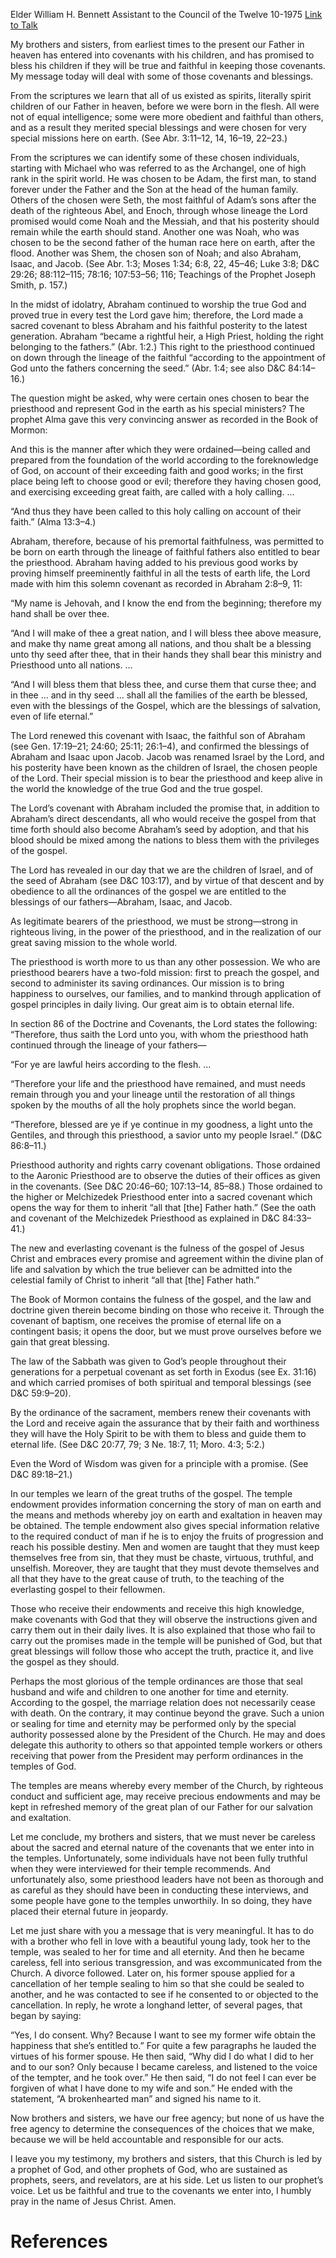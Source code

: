 Elder William H. Bennett
Assistant to the Council of the Twelve
10-1975
[Link to Talk](https://www.churchofjesuschrist.org/study/general-conference/1975/10/covenants-and-blessings?lang=eng)

My brothers and sisters, from earliest times to the present our Father in heaven has entered into covenants with his children, and has promised to bless his children if they will be true and faithful in keeping those covenants. My message today will deal with some of those covenants and blessings.

From the scriptures we learn that all of us existed as spirits, literally spirit children of our Father in heaven, before we were born in the flesh. All were not of equal intelligence; some were more obedient and faithful than others, and as a result they merited special blessings and were chosen for very special missions here on earth. (See Abr. 3:11–12, 14, 16–19, 22–23.)

From the scriptures we can identify some of these chosen individuals, starting with Michael who was referred to as the Archangel, one of high rank in the spirit world. He was chosen to be Adam, the first man, to stand forever under the Father and the Son at the head of the human family. Others of the chosen were Seth, the most faithful of Adam’s sons after the death of the righteous Abel, and Enoch, through whose lineage the Lord promised would come Noah and the Messiah, and that his posterity should remain while the earth should stand. Another one was Noah, who was chosen to be the second father of the human race here on earth, after the flood. Another was Shem, the chosen son of Noah; and also Abraham, Isaac, and Jacob. (See Abr. 1:3; Moses 1:34; 6:8, 22, 45–46; Luke 3:8; D&C 29:26; 88:112–115; 78:16; 107:53–56; 116; Teachings of the Prophet Joseph Smith, p. 157.)

In the midst of idolatry, Abraham continued to worship the true God and proved true in every test the Lord gave him; therefore, the Lord made a sacred covenant to bless Abraham and his faithful posterity to the latest generation. Abraham “became a rightful heir, a High Priest, holding the right belonging to the fathers.” (Abr. 1:2.) This right to the priesthood continued on down through the lineage of the faithful “according to the appointment of God unto the fathers concerning the seed.” (Abr. 1:4; see also D&C 84:14–16.)

The question might be asked, why were certain ones chosen to bear the priesthood and represent God in the earth as his special ministers? The prophet Alma gave this very convincing answer as recorded in the Book of Mormon:

And this is the manner after which they were ordained—being called and prepared from the foundation of the world according to the foreknowledge of God, on account of their exceeding faith and good works; in the first place being left to choose good or evil; therefore they having chosen good, and exercising exceeding great faith, are called with a holy calling. …

“And thus they have been called to this holy calling on account of their faith.” (Alma 13:3–4.)

Abraham, therefore, because of his premortal faithfulness, was permitted to be born on earth through the lineage of faithful fathers also entitled to bear the priesthood. Abraham having added to his previous good works by proving himself preeminently faithful in all the tests of earth life, the Lord made with him this solemn covenant as recorded in Abraham 2:8–9, 11:

“My name is Jehovah, and I know the end from the beginning; therefore my hand shall be over thee.

“And I will make of thee a great nation, and I will bless thee above measure, and make thy name great among all nations, and thou shalt be a blessing unto thy seed after thee, that in their hands they shall bear this ministry and Priesthood unto all nations. …

“And I will bless them that bless thee, and curse them that curse thee; and in thee … and in thy seed … shall all the families of the earth be blessed, even with the blessings of the Gospel, which are the blessings of salvation, even of life eternal.”

The Lord renewed this covenant with Isaac, the faithful son of Abraham (see Gen. 17:19–21; 24:60; 25:11; 26:1–4), and confirmed the blessings of Abraham and Isaac upon Jacob. Jacob was renamed Israel by the Lord, and his posterity have been known as the children of Israel, the chosen people of the Lord. Their special mission is to bear the priesthood and keep alive in the world the knowledge of the true God and the true gospel.

The Lord’s covenant with Abraham included the promise that, in addition to Abraham’s direct descendants, all who would receive the gospel from that time forth should also become Abraham’s seed by adoption, and that his blood should be mixed among the nations to bless them with the privileges of the gospel.

The Lord has revealed in our day that we are the children of Israel, and of the seed of Abraham (see D&C 103:17), and by virtue of that descent and by obedience to all the ordinances of the gospel we are entitled to the blessings of our fathers—Abraham, Isaac, and Jacob.

As legitimate bearers of the priesthood, we must be strong—strong in righteous living, in the power of the priesthood, and in the realization of our great saving mission to the whole world.

The priesthood is worth more to us than any other possession. We who are priesthood bearers have a two-fold mission: first to preach the gospel, and second to administer its saving ordinances. Our mission is to bring happiness to ourselves, our families, and to mankind through application of gospel principles in daily living. Our great aim is to obtain eternal life.

In section 86 of the Doctrine and Covenants, the Lord states the following: “Therefore, thus saith the Lord unto you, with whom the priesthood hath continued through the lineage of your fathers—

“For ye are lawful heirs according to the flesh. …

“Therefore your life and the priesthood have remained, and must needs remain through you and your lineage until the restoration of all things spoken by the mouths of all the holy prophets since the world began.

“Therefore, blessed are ye if ye continue in my goodness, a light unto the Gentiles, and through this priesthood, a savior unto my people Israel.” (D&C 86:8–11.)

Priesthood authority and rights carry covenant obligations. Those ordained to the Aaronic Priesthood are to observe the duties of their offices as given in the covenants. (See D&C 20:46–60; 107:13–14, 85–88.) Those ordained to the higher or Melchizedek Priesthood enter into a sacred covenant which opens the way for them to inherit “all that [the] Father hath.” (See the oath and covenant of the Melchizedek Priesthood as explained in D&C 84:33–41.)

The new and everlasting covenant is the fulness of the gospel of Jesus Christ and embraces every promise and agreement within the divine plan of life and salvation by which the true believer can be admitted into the celestial family of Christ to inherit “all that [the] Father hath.”

The Book of Mormon contains the fulness of the gospel, and the law and doctrine given therein become binding on those who receive it. Through the covenant of baptism, one receives the promise of eternal life on a contingent basis; it opens the door, but we must prove ourselves before we gain that great blessing.

The law of the Sabbath was given to God’s people throughout their generations for a perpetual covenant as set forth in Exodus (see Ex. 31:16) and which carried promises of both spiritual and temporal blessings (see D&C 59:9–20).

By the ordinance of the sacrament, members renew their covenants with the Lord and receive again the assurance that by their faith and worthiness they will have the Holy Spirit to be with them to bless and guide them to eternal life. (See D&C 20:77, 79; 3 Ne. 18:7, 11; Moro. 4:3; 5:2.)

Even the Word of Wisdom was given for a principle with a promise. (See D&C 89:18–21.)

In our temples we learn of the great truths of the gospel. The temple endowment provides information concerning the story of man on earth and the means and methods whereby joy on earth and exaltation in heaven may be obtained. The temple endowment also gives special information relative to the required conduct of man if he is to enjoy the fruits of progression and reach his possible destiny. Men and women are taught that they must keep themselves free from sin, that they must be chaste, virtuous, truthful, and unselfish. Moreover, they are taught that they must devote themselves and all that they have to the great cause of truth, to the teaching of the everlasting gospel to their fellowmen.

Those who receive their endowments and receive this high knowledge, make covenants with God that they will observe the instructions given and carry them out in their daily lives. It is also explained that those who fail to carry out the promises made in the temple will be punished of God, but that great blessings will follow those who accept the truth, practice it, and live the gospel as they should.

Perhaps the most glorious of the temple ordinances are those that seal husband and wife and children to one another for time and eternity. According to the gospel, the marriage relation does not necessarily cease with death. On the contrary, it may continue beyond the grave. Such a union or sealing for time and eternity may be performed only by the special authority possessed alone by the President of the Church. He may and does delegate this authority to others so that appointed temple workers or others receiving that power from the President may perform ordinances in the temples of God.

The temples are means whereby every member of the Church, by righteous conduct and sufficient age, may receive precious endowments and may be kept in refreshed memory of the great plan of our Father for our salvation and exaltation.

Let me conclude, my brothers and sisters, that we must never be careless about the sacred and eternal nature of the covenants that we enter into in the temples. Unfortunately, some individuals have not been fully truthful when they were interviewed for their temple recommends. And unfortunately also, some priesthood leaders have not been as thorough and as careful as they should have been in conducting these interviews, and some people have gone to the temples unworthily. In so doing, they have placed their eternal future in jeopardy.

Let me just share with you a message that is very meaningful. It has to do with a brother who fell in love with a beautiful young lady, took her to the temple, was sealed to her for time and all eternity. And then he became careless, fell into serious transgression, and was excommunicated from the Church. A divorce followed. Later on, his former spouse applied for a cancellation of her temple sealing to him so that she could be sealed to another, and he was contacted to see if he consented to or objected to the cancellation. In reply, he wrote a longhand letter, of several pages, that began by saying:

“Yes, I do consent. Why? Because I want to see my former wife obtain the happiness that she’s entitled to.” For quite a few paragraphs he lauded the virtues of his former spouse. He then said, “Why did I do what I did to her and to our son? Only because I became careless, and listened to the voice of the tempter, and he took over.” He then said, “I do not feel I can ever be forgiven of what I have done to my wife and son.” He ended with the statement, “A brokenhearted man” and signed his name to it.

Now brothers and sisters, we have our free agency; but none of us have the free agency to determine the consequences of the choices that we make, because we will be held accountable and responsible for our acts.

I leave you my testimony, my brothers and sisters, that this Church is led by a prophet of God, and other prophets of God, who are sustained as prophets, seers, and revelators, are at his side. Let us listen to our prophet’s voice. Let us be faithful and true to the covenants we enter into, I humbly pray in the name of Jesus Christ. Amen.

# References
